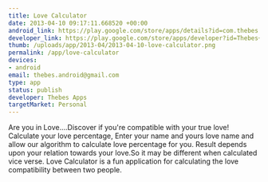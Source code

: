 ```yaml
--- 
title: Love Calculator
date: 2013-04-10 09:17:11.668520 +00:00
android_link: https://play.google.com/store/apps/details?id=com.thebes.lovecalculatorfree
developer_link: https://play.google.com/store/apps/developer?id=Thebes+Apps
thumb: /uploads/app/2013-04/2013-04-10-love-calculator.png
permalink: /app/love-calculator
devices: 
- android
email: thebes.android@gmail.com
type: app
status: publish
developer: Thebes Apps
targetMarket: Personal
---
```


Are you in Love....Discover if you're compatible with your true love!
Calculate your love percentage, Enter your name and yours love name and allow our algorithm to calculate love percentage for you. Result depends upon your relation towards your love.So it may be different when calculated vice verse. 
Love Calculator is a fun application for calculating the love compatibility between two people.
